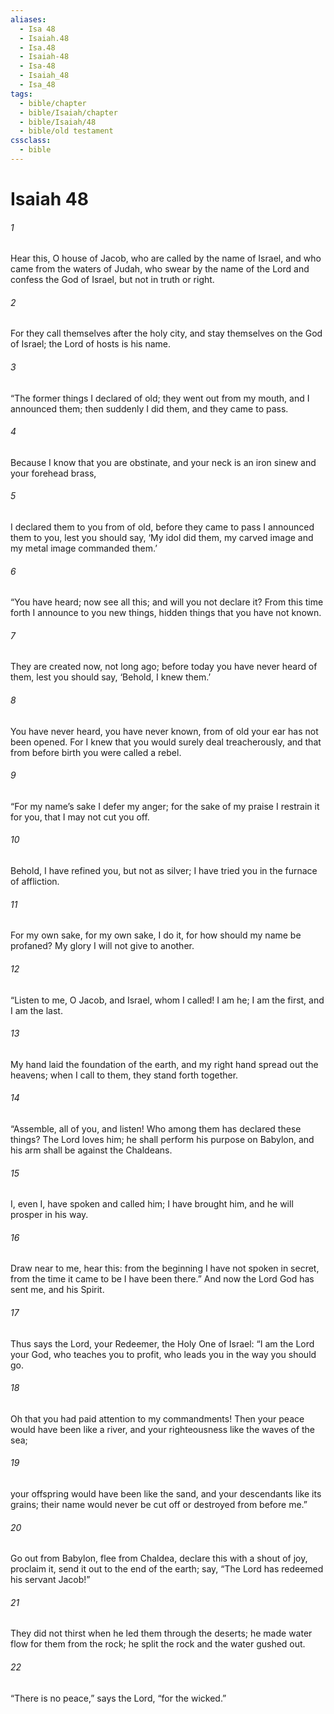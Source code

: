 ```yaml
---
aliases:
  - Isa 48
  - Isaiah.48
  - Isa.48
  - Isaiah-48
  - Isa-48
  - Isaiah_48
  - Isa_48
tags:
  - bible/chapter
  - bible/Isaiah/chapter
  - bible/Isaiah/48
  - bible/old testament
cssclass:
  - bible
---
```


# Isaiah 48

###### 1
Hear this, O house of Jacob,   who are called by the name of Israel, and who came from the waters of Judah,   who swear by the name of the Lord and confess the God of Israel, but not in truth or right.
###### 2
For they call themselves after the holy city,   and stay themselves on the God of Israel; the Lord of hosts is his name.
###### 3
“The former things I declared of old; they went out from my mouth, and I announced them; then suddenly I did them, and they came to pass.
###### 4
Because I know that you are obstinate, and your neck is an iron sinew and your forehead brass,
###### 5
I declared them to you from of old, before they came to pass I announced them to you, lest you should say, ‘My idol did them, my carved image and my metal image commanded them.’
###### 6
“You have heard; now see all this; and will you not declare it? From this time forth I announce to you new things, hidden things that you have not known.
###### 7
They are created now, not long ago; before today you have never heard of them, lest you should say, ‘Behold, I knew them.’
###### 8
You have never heard, you have never known, from of old your ear has not been opened. For I knew that you would surely deal treacherously, and that from before birth you were called a rebel.
###### 9
“For my name’s sake I defer my anger; for the sake of my praise I restrain it for you, that I may not cut you off.
###### 10
Behold, I have refined you, but not as silver;   I have tried you in the furnace of affliction.
###### 11
For my own sake, for my own sake, I do it, for how should my name be profaned?   My glory I will not give to another.
###### 12
“Listen to me, O Jacob, and Israel, whom I called! I am he; I am the first, and I am the last.
###### 13
My hand laid the foundation of the earth, and my right hand spread out the heavens;   when I call to them, they stand forth together.
###### 14
“Assemble, all of you, and listen!   Who among them has declared these things? The Lord loves him;   he shall perform his purpose on Babylon, and his arm shall be against the Chaldeans.
###### 15
I, even I, have spoken and called him; I have brought him, and he will prosper in his way.
###### 16
Draw near to me, hear this: from the beginning I have not spoken in secret, from the time it came to be I have been there.” And now the Lord God has sent me, and his Spirit.
###### 17
Thus says the Lord, your Redeemer, the Holy One of Israel: “I am the Lord your God, who teaches you to profit, who leads you in the way you should go.
###### 18
Oh that you had paid attention to my commandments!   Then your peace would have been like a river, and your righteousness like the waves of the sea;
###### 19
your offspring would have been like the sand, and your descendants like its grains; their name would never be cut off or destroyed from before me.”
###### 20
Go out from Babylon, flee from Chaldea, declare this with a shout of joy, proclaim it, send it out to the end of the earth; say, “The Lord has redeemed his servant Jacob!”
###### 21
They did not thirst when he led them through the deserts;   he made water flow for them from the rock; he split the rock and the water gushed out.
###### 22
“There is no peace,” says the Lord, “for the wicked.”


